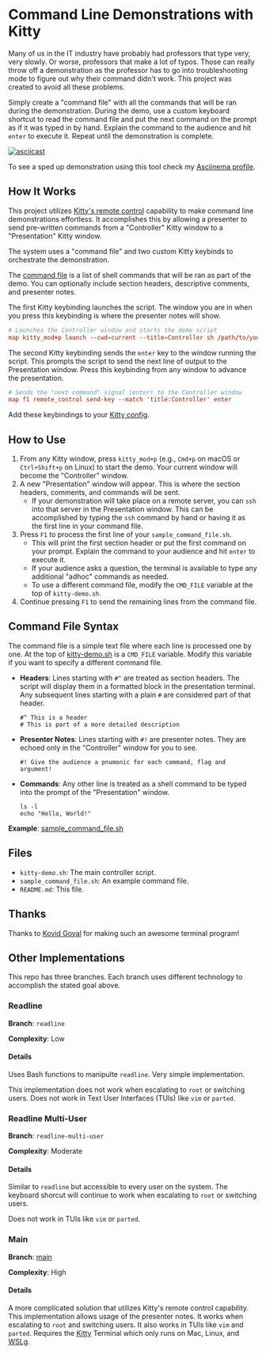 # Command Line Demonstrations with Kitty

Many of us in the IT industry have probably had professors that type very, very slowly. Or worse, professors that make a lot of typos. Those can really throw off a demonstration as the professor has to go into troubleshooting mode to figure out why their command didn't work. This project was created to avoid all these problems.

Simply create a "command file" with all the commands that will be ran during the demonstration. During the demo, use a custom keyboard shortcut to read the command file and put the next command on the prompt as if it was typed in by hand. Explain the command to the audience and hit `enter` to execute it. Repeat until the demonstration is complete.

[![asciicast](https://asciinema.org/a/706500.svg)](https://asciinema.org/a/706500)

To see a sped up demonstration using this tool check my [Asciinema profile](https://asciinema.org/~sean-twie03).

## How It Works

This project utilizes [Kitty's remote control](https://sw.kovidgoyal.net/kitty/overview/#remote-control) capability to make command line demonstrations effortless. It accomplishes this by allowing a presenter to send pre-written commands from a "Controller" Kitty window to a "Presentation" Kitty window.

The system uses a "command file" and two custom Kitty keybinds to orchestrate the demonstration.

The [command file](#command-file-syntax) is a list of shell commands that will be ran as part of the demo. You can optionally include section headers, descriptive comments, and presenter notes.

The first Kitty keybinding launches the script. The window you are in when you press this keybinding is where the presenter notes will show.

```~/.config/kitty/kitty.conf
# Launches the Controller window and starts the demo script
map kitty_mod+p launch --cwd=current --title=Controller sh /path/to/your/kitty-demo/kitty-demo.sh
```

The second Kitty keybinding sends the `enter` key to the window running the script. This prompts the script to send the next line of output to the Presentation window. Press this keybinding from any window to advance the presentation.

```~/.config/kitty/kitty.conf
# Sends the "next command" signal (enter) to the Controller window
map f1 remote_control send-key --match 'title:Controller' enter
```

Add these keybindings to your [Kitty config](https://sw.kovidgoyal.net/kitty/conf/).

## How to Use

1.  From any Kitty window, press `kitty_mod+p` (e.g., `Cmd+p` on macOS or `Ctrl+Shift+p` on Linux) to start the demo. Your current window will become the "Controller" window.
2.  A new "Presentation" window will appear. This is where the section headers, comments, and commands will be sent.
    - If your demonstration will take place on a remote server, you can `ssh` into that server in the Presentation window. This can be accomplished by typing the `ssh` command by hand or having it as the first line in your command file.
3.  Press `F1` to process the first line of your `sample_command_file.sh`.
    - This will print the first section header or put the first command on your prompt. Explain the command to your audience and hit `enter` to execute it.
    - If your audience asks a question, the terminal is available to type any additional "adhoc" commands as needed.
    - To use a different command file, modify the `CMD_FILE` variable at the top of `kitty-demo.sh`.
4.  Continue pressing `F1` to send the remaining lines from the command file.

## Command File Syntax
The command file is a simple text file where each line is processed one by one. At the top of [kitty-demo.sh](./kitty-demo.sh) is a `CMD_FILE` variable. Modify this variable if you want to specify a different command file.

*   **Headers**: Lines starting with `#^` are treated as section headers. The script will display them in a formatted block in the presentation terminal. Any subsequent lines starting with a plain `#` are considered part of that header.
    ```
    #^ This is a header
    # This is part of a more detailed description
    ```
*   **Presenter Notes**: Lines starting with `#!` are presenter notes. They are echoed only in the "Controller" window for you to see.
    ```
    #! Give the audience a pnumonic for each command, flag and argument!
    ```
*   **Commands**: Any other line is treated as a shell command to be typed into the prompt of the "Presentation" window.
    ```
    ls -l
    echo "Hello, World!"
    ```

**Example**: [sample_command_file.sh](./sample_command_file.sh)

## Files

*   `kitty-demo.sh`: The main controller script.
*   `sample_command_file.sh`: An example command file.
*   `README.md`: This file.

## Thanks

Thanks to [Kovid Goyal](https://sw.kovidgoyal.net/kitty/support/) for making such an awesome terminal program!

## Other Implementations

This repo has three branches. Each branch uses different technology to accomplish the stated goal above.

### Readline

**Branch**: `readline`

**Complexity**: Low

#### Details

Uses Bash functions to manipulte `readline`. Very simple implementation.

This implementation does not work when escalating to `root` or switching users. Does not work in Text User Interfaces (TUIs) like `vim` or `parted`.

### Readline Multi-User

**Branch**: `readline-multi-user`

**Complexity**: Moderate

#### Details

Similar to `readline` but accessible to every user on the system. The keyboard shorcut will continue to work when escalating to `root` or switching users.

Does not work in TUIs like `vim` or `parted`.

### Main

**Branch**: [main](https://github.com/seantwie03/cli_demos)

**Complexity**: High

#### Details

A more complicated solution that utilizes Kitty's remote control capability. This implementation allows usage of the presenter notes. It works when escalating to `root` and switching users. It also works in TUIs like `vim` and `parted`. Requires the [Kitty](https://sw.kovidgoyal.net/kitty/) Terminal which only runs on Mac, Linux, and [WSLg](https://learn.microsoft.com/en-us/windows/wsl/tutorials/gui-apps).

